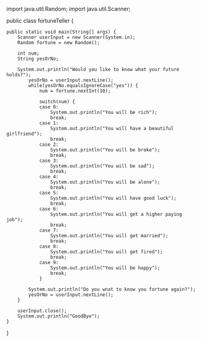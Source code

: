 import java.util.Random;
import java.util.Scanner;

public class fortuneTeller {

    public static void main(String[] args) {
        Scanner userInput = new Scanner(System.in);
        Random fortune = new Random();

        int num;
        String yesOrNo;

        System.out.println("Would you like to know what your future holds?");
            yesOrNo = userInput.nextLine();
            while(yesOrNo.equalsIgnoreCase("yes")) {
                num = fortune.nextInt(10);

                switch(num) {
                case 0:
                    System.out.println("You will be rich");
                    break;
                case 1:
                    System.out.println("You will have a beautiful girlfriend");
                    break;
                case 2: 
                    System.out.println("You will be broke");
                    break;
                case 3:
                    System.out.println("You will be sad");
                    break;
                case 4: 
                    System.out.println("You will be alone");
                    break;
                case 5:
                    System.out.println("You will have good luck");
                    break;
                case 6: 
                    System.out.println("You will get a higher paying job");
                    break;
                case 7:
                    System.out.println("You will get married");
                    break;
                case 8:
                    System.out.println("You will get fired");
                    break;
                case 9:
                    System.out.println("You will be happy");
                    break;
                }

            System.out.println("Do you wnat to know you fortune again?");
            yesOrNo = userInput.nextLine();
        }
    
        userInput.close();
        System.out.println("GoodBye");
    }
}
